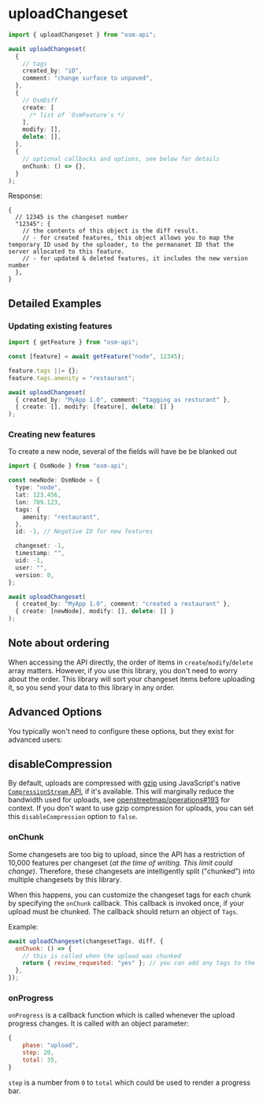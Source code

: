 # uploadChangeset

```ts
import { uploadChangeset } from "osm-api";

await uploadChangeset(
  {
    // tags
    created_by: "iD",
    comment: "change surface to unpaved",
  },
  {
    // OsmDiff
    create: [
      /* list of `OsmFeature`s */
    ],
    modify: [],
    delete: [],
  },
  {
    // optional callbacks and options, see below for details
    onChunk: () => {},
  }
);
```

Response:

```jsonc
{
  // 12345 is the changeset number
  "12345": {
    // the contents of this object is the diff result.
    // - for created features, this object allows you to map the temporary ID used by the uploader, to the permananet ID that the server allocated to this feature.
    // - for updated & deleted features, it includes the new version number
  },
}
```

## Detailed Examples

### Updating existing features

```ts
import { getFeature } from "osm-api";

const [feature] = await getFeature("node", 12345);

feature.tags ||= {};
feature.tags.amenity = "restaurant";

await uploadChangeset(
  { created_by: "MyApp 1.0", comment: "tagging as resturant" },
  { create: [], modify: [feature], delete: [] }
);
```

### Creating new features

To create a new node, several of the fields will have be be blanked out

```ts
import { OsmNode } from "osm-api";

const newNode: OsmNode = {
  type: "node",
  lat: 123.456,
  lon: 789.123,
  tags: {
    amenity: "restaurant",
  },
  id: -1, // Negative ID for new features

  changeset: -1,
  timestamp: "",
  uid: -1,
  user: "",
  version: 0,
};

await uploadChangeset(
  { created_by: "MyApp 1.0", comment: "created a restaurant" },
  { create: [newNode], modify: [], delete: [] }
);
```

## Note about ordering

When accessing the API directly, the order of items in `create`/`modify`/`delete` array matters.
However, if you use this library, you don't need to worry about the order.
This library will sort your changeset items before uploading it, so you send your data to this library in any order.

## Advanced Options

You typically won't need to configure these options, but they exist for advanced users:

## disableCompression

By default, uploads are compressed with [gzip](https://en.wikipedia.org/wiki/Gzip) using JavaScript's native [`CompressionStream` API](https://developer.mozilla.org/en-US/docs/Web/API/CompressionStream), if it's available.
This will marginally reduce the bandwidth used for uploads, see [openstreetmap/operations#193](https://github.com/openstreetmap/operations/issues/193) for context.
If you don't want to use gzip compression for uploads, you can set this `disableCompression` option to `false`.

### onChunk

Some changesets are too big to upload, since the API has a restriction of 10,000
features per changeset (_at the time of writing. This limit could change_).
Therefore, these changesets are intelligently split ("chunked") into multiple changesets by this library.

When this happens, you can customize the changeset tags for each chunk by specifying the `onChunk` callback.
This callback is invoked once, if your upload must be chunked.
The callback should return an object of `Tags`.

Example:

```js
await uploadChangeset(changesetTags, diff, {
  onChunk: () => {
    // this is called when the upload was chunked
    return { review_requested: "yes" }; // you can add any tags to the changeset here
  },
});
```

### onProgress

`onProgress` is a callback function which is called whenever the upload progress changes.
It is called with an object parameter:

```js
{
    phase: "upload",
    step: 20,
    total: 35,
}
```

`step` is a number from `0` to `total` which could be used to render a progress bar.
